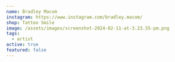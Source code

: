 ```yaml
---
name: Bradley Macom
instagram: https://www.instagram.com/bradley.macom/
shop: Tattoo Smile
image: /assets/images/screenshot-2024-02-11-at-3.23.55-pm.png
tags:
  - artist
active: true
featured: false
---
```

